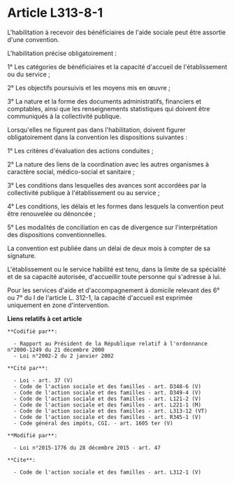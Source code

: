 # Article L313-8-1

L'habilitation à recevoir des bénéficiaires de l'aide sociale peut être assortie d'une convention. 

L'habilitation précise obligatoirement : 

1° Les catégories de bénéficiaires et la capacité d'accueil de l'établissement ou du service ; 

2° Les objectifs poursuivis et les moyens mis en œuvre ; 

3° La nature et la forme des documents administratifs, financiers et comptables, ainsi que les renseignements statistiques
qui doivent être communiqués à la collectivité publique. 

Lorsqu'elles ne figurent pas dans l'habilitation, doivent figurer obligatoirement dans la convention les dispositions
suivantes : 

1° Les critères d'évaluation des actions conduites ; 

2° La nature des liens de la coordination avec les autres organismes à caractère social, médico-social et sanitaire ; 

3° Les conditions dans lesquelles des avances sont accordées par la collectivité publique à l'établissement ou au service ; 

4° Les conditions, les délais et les formes dans lesquels la convention peut être renouvelée ou dénoncée ; 

5° Les modalités de conciliation en cas de divergence sur l'interprétation des dispositions conventionnelles. 

La convention est publiée dans un délai de deux mois à compter de sa signature. 

L'établissement ou le service habilité est tenu, dans la limite de sa spécialité et de sa capacité autorisée, d'accueillir
toute personne qui s'adresse à lui. 

Pour les services d'aide et d'accompagnement à domicile relevant des 6° ou 7° du I de l'article L. 312-1, la capacité
d'accueil est exprimée uniquement en zone d'intervention.

**Liens relatifs à cet article**

	**Codifié par**:

	  - Rapport au Président de la République relatif à l'ordonnance n°2000-1249 du 21 décembre 2000
	  - Loi n°2002-2 du 2 janvier 2002

	**Cité par**:

	  - Loi - art. 37 (V)
	  - Code de l'action sociale et des familles - art. D348-6 (V)
	  - Code de l'action sociale et des familles - art. D349-4 (V)
	  - Code de l'action sociale et des familles - art. L121-2 (V)
	  - Code de l'action sociale et des familles - art. L221-1 (M)
	  - Code de l'action sociale et des familles - art. L313-12 (VT)
	  - Code de l'action sociale et des familles - art. R345-1 (V)
	  - Code général des impôts, CGI. - art. 1605 ter (V)

	**Modifié par**:

	  - Loi n°2015-1776 du 28 décembre 2015 - art. 47

	**Cite**:

	  - Code de l'action sociale et des familles - art. L312-1 (V)
